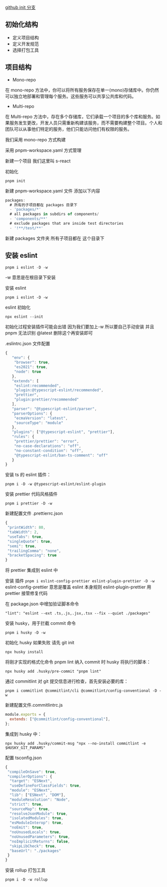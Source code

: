[github init 分支](https://github.com/wj-shandian/s-react)

## 初始化结构

- 定义项目结构
- 定义开发规范
- 选择打包工具

## 项目结构

- Mono-repo

在 mono-repo 方法中，你可以将所有服务保存在单一(mono)存储库中。你仍然可以独立地部署和管理每个服务。这些服务可以共享公共库和代码。

- Multi-repo

在 Multi-repo 方法中，存在多个存储库，它们承载一个项目的多个库和服务。如果服务发生更改，开发人员只需重新构建该服务，而不需要构建整个项目。个人和团队可以从事他们特定的服务，他们只能访问他们有权限的服务。

我们采用 mono-repo 方式构建

采用 pnpm-workspace.yaml 方式管理

新建一个项目 我们这里叫 s-react

初始化

```
pnpm init
```

新建 pnpm-workspace.yaml 文件
添加以下内容

```js
packages:
  # 所有的子项目都在 packages 目录下
  - 'packages/*'
  # all packages in subdirs of components/
  - 'components/**'
  # exclude packages that are inside test directories
  - '!**/test/**'
```

新建 packages 文件夹 所有子项目都在 这个目录下

## 安装 eslint

```js
pnpm i eslint -D -w
```

-w 意思是在根目录下安装

安装 eslint

`pnpm i eslint -D -w`

eslint 初始化

`npx eslint --init`

初始化过程安装插件可能会出错 因为我们要加上-w 所以要自己手动安装 并且 pnpm 无法识别 @latest 删除这个再安装即可

.eslintrc.json 文件配置

```js
{
   "env": {
    "browser": true,
    "es2021": true,
    "node": true
   },
   "extends": [
    "eslint:recommended",
    "plugin:@typescript-eslint/recommended",
    "prettier",
    "plugin:prettier/recommended"
   ],
   "parser": "@typescript-eslint/parser",
   "parserOptions": {
    "ecmaVersion": "latest",
    "sourceType": "module"
   },
   "plugins": ["@typescript-eslint", "prettier"],
   "rules": {
    "prettier/prettier": "error",
    "no-case-declarations": "off",
    "no-constant-condition": "off",
    "@typescript-eslint/ban-ts-comment": "off"
   }
}
```

安装 ts 的 eslint 插件：

`pnpm i -D -w @typescript-eslint/eslint-plugin `

安装 prettier 代码风格插件

`pnpm i prettier -D -w`

新建配置文件 .prettierrc.json

```js
{
 "printWidth": 80,
 "tabWidth": 2,
 "useTabs": true,
 "singleQuote": true,
 "semi": true,
 "trailingComma": "none",
 "bracketSpacing": true
}
```

将 prettier 集成到 eslint 中

安装 插件 `pnpm i eslint-config-prettier eslint-plugin-prettier -D -w`
eslint-config-prettier 意思是覆盖 eslint 本身规则
eslint-plugin-prettier 用 prettier 接管修复代码

在 package.json 中增加验证脚本命令

`"lint": "eslint --ext .ts,.js,.jsx,.tsx --fix --quiet ./packages"`

安装 husky，用于拦截 commit 命令

`pnpm i husky -D -w`

初始化 husky 如果失败 请先 git init

`npx husky install`

将刚才实现的格式化命令 pnpm lint 纳入 commit 时 husky 将执行的脚本：

`npx husky add .husky/pre-commit "pnpm lint"`

通过 commitlint 对 git 提交信息进行检查，首先安装必要的库：

`pnpm i commitlint @commitlint/cli @commitlint/config-conventional -D -w`

新建配置文件.commitlintrc.js

```js
module.exports = {
  extends: ["@commitlint/config-conventional"],
};
```

集成到 husky 中：

`npx husky add .husky/commit-msg "npx --no-install commitlint -e $HUSKY_GIT_PARAMS"`

配置 tsconfig.json

```js
{
 "compileOnSave": true,
 "compilerOptions": {
  "target": "ESNext",
  "useDefineForClassFields": true,
  "module": "ESNext",
  "lib": ["ESNext", "DOM"],
  "moduleResolution": "Node",
  "strict": true,
  "sourceMap": true,
  "resolveJsonModule": true,
  "isolatedModules": true,
  "esModuleInterop": true,
  "noEmit": true,
  "noUnusedLocals": true,
  "noUnusedParameters": true,
  "noImplicitReturns": false,
  "skipLibCheck": true,
  "baseUrl": "./packages"
 }
}

```

安装 rollup 打包工具

`pnpm i -D -w rollup`
